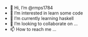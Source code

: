 - 👋 Hi, I’m @rmps1784
- 👀 I’m interested in learn some code
- 🌱 I’m currently learning haskell
- 💞️ I’m looking to collaborate on ...
- 📫 How to reach me ...

<!---
rmps1784/rmps1784 is a ✨ special ✨ repository because its `README.md` (this file) appears on your GitHub profile.
You can click the Preview link to take a look at your changes.
--->
